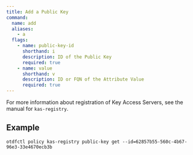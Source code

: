 ```yaml
---
title: Add a Public Key
command:
  name: add
  aliases:
    - a
  flags:
    - name: public-key-id
      shorthand: i
      description: ID of the Public Key
      required: true
    - name: value
      shorthand: v
      description: ID or FQN of the Attribute Value
      required: true
---
```


For more information about registration of Key Access Servers, see the manual for `kas-registry`.

## Example

```shell
otdfctl policy kas-registry public-key get --id=62857b55-560c-4b67-96e3-33e4670ecb3b
```
